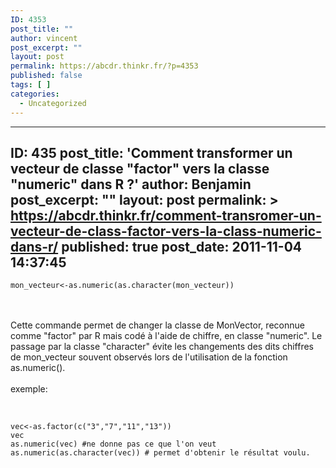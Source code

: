 ```yaml
---
ID: 4353
post_title: ""
author: vincent
post_excerpt: ""
layout: post
permalink: https://abcdr.thinkr.fr/?p=4353
published: false
tags: [ ]
categories:
  - Uncategorized
---
```

---
ID: 435
post_title: 'Comment transformer un vecteur de classe &quot;factor&quot; vers la classe &quot;numeric&quot; dans R ?'
author: Benjamin
post_excerpt: ""
layout: post
permalink: >
  https://abcdr.thinkr.fr/comment-transromer-un-vecteur-de-class-factor-vers-la-class-numeric-dans-r/
published: true
post_date: 2011-11-04 14:37:45
---
 <pre><code>mon_vecteur&lt;-as.numeric(as.character(mon_vecteur))</code></pre> <br /><br />Cette commande permet de changer la classe de MonVector, reconnue comme "factor" par R mais codé à l'aide de chiffre, en classe "numeric". Le passage par la classe "character" évite les changements des dits chiffres de mon_vecteur souvent observés lors de l'utilisation de la fonction as.numeric().<br /><br />exemple:<br /><br />  <pre><code><br />vec&lt;-as.factor(c("3","7","11","13")) <br />vec<br />as.numeric(vec) #ne donne pas ce que l'on veut<br />as.numeric(as.character(vec)) # permet d'obtenir le résultat voulu.<br /> </code></pre> <br /><br />